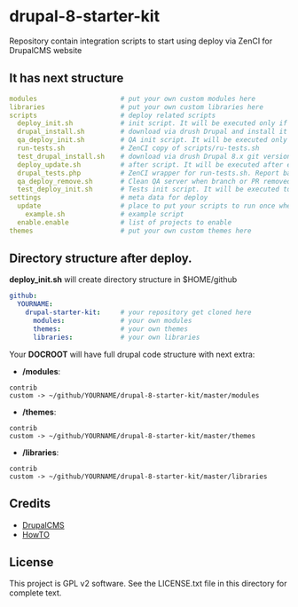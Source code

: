 # drupal-8-starter-kit
Repository contain integration scripts to start using deploy via ZenCI for DrupalCMS website

It has next structure
-------
```yaml
modules						# put your own custom modules here
libraries					# put your own custom libraries here
scripts						# deploy related scripts
  deploy_init.sh			# init script. It will be executed only if {deploy_dir} is empty
  drupal_install.sh			# download via drush Drupal and install it
  qa_deploy_init.sh			# QA init script. It will be executed only if {deploy_dir} is empty
  run-tests.sh				# ZenCI copy of scripts/ru-tests.sh
  test_drupal_install.sh	# download via drush Drupal 8.x git version and install it
  deploy_update.sh			# after script. It will be executed after each push to repository
  drupal_tests.php			# ZenCI wrapper for run-tests.sh. Report back to ZenCI tests status.
  qa_deploy_remove.sh		# Clean QA server when branch or PR removed.
  test_deploy_init.sh		# Tests init script. It will be executed to prepare Drupal for test.
settings					# meta data for deploy
  update					# place to put your scripts to run once when created
    example.sh				# example script
  enable.enable				# list of projects to enable
themes						# put your own custom themes here
```
## Directory structure after deploy.

**deploy_init.sh** will create directory structure in $HOME/github 

```yaml
github:
  YOURNAME:
    drupal-starter-kit:		# your repository get cloned here
      modules: 				# your own modules
      themes: 				# your own themes
      libraries: 			# your own libraries
```

Your **DOCROOT** will have full drupal code structure with next extra:

- **/modules**:

```textile
contrib 
custom -> ~/github/YOURNAME/drupal-8-starter-kit/master/modules
```

- **/themes**:

```textile
contrib 
custom -> ~/github/YOURNAME/drupal-8-starter-kit/master/themes
```

- **/libraries**:

```textile
contrib 
custom -> ~/github/YOURNAME/drupal-8-starter-kit/master/libraries
```

Credits
-------

- [DrupalCMS](https://drupal.org)
- [HowTO](http://docs.zen.ci/Deploy/Deploy%20Drupal%207.x)


License
-------

This project is GPL v2 software. See the LICENSE.txt file in this directory for
complete text.
